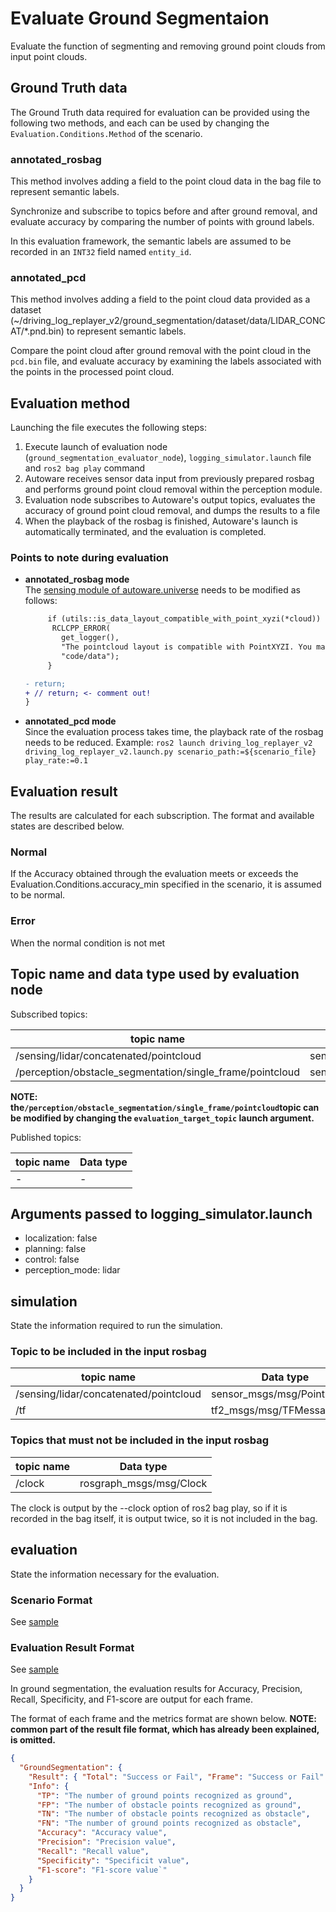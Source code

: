 # Evaluate Ground Segmentaion

Evaluate the function of segmenting and removing ground point clouds from input point clouds.

## Ground Truth data

The Ground Truth data required for evaluation can be provided using the following two methods, and each can be used by changing the `Evaluation.Conditions.Method` of the scenario.

### annotated_rosbag

This method involves adding a field to the point cloud data in the bag file to represent semantic labels.

Synchronize and subscribe to topics before and after ground removal, and evaluate accuracy by comparing the number of points with ground labels.

In this evaluation framework, the semantic labels are assumed to be recorded in an `INT32` field named `entity_id`.

### annotated_pcd

This method involves adding a field to the point cloud data provided as a dataset (~/driving_log_replayer_v2/ground_segmentation/dataset/data/LIDAR_CONCAT/\*.pnd.bin) to represent semantic labels.

Compare the point cloud after ground removal with the point cloud in the `pcd.bin` file, and evaluate accuracy by examining the labels associated with the points in the processed point cloud.

## Evaluation method

Launching the file executes the following steps:

1. Execute launch of evaluation node (`ground_segmentation_evaluator_node`), `logging_simulator.launch` file and `ros2 bag play` command
2. Autoware receives sensor data input from previously prepared rosbag and performs ground point cloud removal within the perception module.
3. Evaluation node subscribes to Autoware's output topics, evaluates the accuracy of ground point cloud removal, and dumps the results to a file
4. When the playback of the rosbag is finished, Autoware's launch is automatically terminated, and the evaluation is completed.

### Points to note during evaluation

- **annotated_rosbag mode**  
   The [sensing module of autoware.universe](https://github.com/autowarefoundation/autoware.universe/blob/main/sensing/autoware_pointcloud_preprocessor/src/filter.cpp#L383-L390) needs to be modified as follows:

  ```diff
       if (utils::is_data_layout_compatible_with_point_xyzi(*cloud)) {
        RCLCPP_ERROR(
          get_logger(),
          "The pointcloud layout is compatible with PointXYZI. You may be using legacy "
          "code/data");
       }

  - return;
  + // return; <- comment out!
  }
  ```

- **annotated_pcd mode**  
   Since the evaluation process takes time, the playback rate of the rosbag needs to be reduced.
  Example:
  `ros2 launch driving_log_replayer_v2 driving_log_replayer_v2.launch.py scenario_path:=${scenario_file} play_rate:=0.1`

## Evaluation result

The results are calculated for each subscription. The format and available states are described below.

### Normal

If the Accuracy obtained through the evaluation meets or exceeds the Evaluation.Conditions.accuracy_min specified in the scenario, it is assumed to be normal.

### Error

When the normal condition is not met

## Topic name and data type used by evaluation node

Subscribed topics:

| topic name                                                | Data type                   |
| --------------------------------------------------------- | --------------------------- |
| /sensing/lidar/concatenated/pointcloud 　　               | sensor_msgs/msg/PointCloud2 |
| /perception/obstacle_segmentation/single_frame/pointcloud | sensor_msgs/msg/PointCloud2 |

**NOTE: the`/perception/obstacle_segmentation/single_frame/pointcloud`topic can be modified by changing the `evaluation_target_topic` launch argument.**

Published topics:

| topic name | Data type |
| ---------- | --------- |
| -          | -         |

## Arguments passed to logging_simulator.launch

- localization: false
- planning: false
- control: false
- perception_mode: lidar

## simulation

State the information required to run the simulation.

### Topic to be included in the input rosbag

| topic name                             | Data type                   |
| -------------------------------------- | --------------------------- |
| /sensing/lidar/concatenated/pointcloud | sensor_msgs/msg/PointCloud2 |
| /tf                                    | tf2_msgs/msg/TFMessage      |

### Topics that must not be included in the input rosbag

| topic name | Data type               |
| ---------- | ----------------------- |
| /clock     | rosgraph_msgs/msg/Clock |

The clock is output by the --clock option of ros2 bag play, so if it is recorded in the bag itself, it is output twice, so it is not included in the bag.

## evaluation

State the information necessary for the evaluation.

### Scenario Format

See [sample](https://github.com/tier4/driving_log_replayer_v2/blob/develop/sample/ground_segmentation/scenario.ja.yaml)

### Evaluation Result Format

See [sample](https://github.com/tier4/driving_log_replayer_v2/blob/develop/sample/ground_segmentation/result.json)

In ground segmentation, the evaluation results for Accuracy, Precision, Recall, Specificity, and F1-score are output for each frame.

The format of each frame and the metrics format are shown below.
**NOTE: common part of the result file format, which has already been explained, is omitted.**

```json
{
  "GroundSegmentation": {
    "Result": { "Total": "Success or Fail", "Frame": "Success or Fail" },
    "Info": {
      "TP": "The number of ground points recognized as ground",
      "FP": "The number of obstacle points recognized as ground",
      "TN": "The number of obstacle points recognized as obstacle",
      "FN": "The number of ground points recognized as obstacle",
      "Accuracy": "Accuracy value",
      "Precision": "Precision value",
      "Recall": "Recall value",
      "Specificity": "Specificit value",
      "F1-score": "F1-score value`"
    }
  }
}
```
